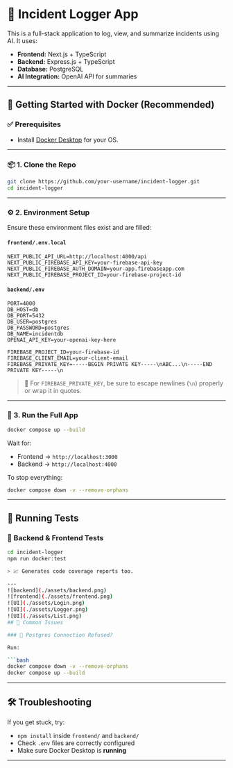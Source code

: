 # 🚀 Incident Logger App

This is a full-stack application to log, view, and summarize incidents using AI. It uses:

- **Frontend:** Next.js + TypeScript  
- **Backend:** Express.js + TypeScript  
- **Database:** PostgreSQL  
- **AI Integration:** OpenAI API for summaries  

---

## 🐳 Getting Started with Docker (Recommended)

### ✅ Prerequisites

- Install [Docker Desktop](https://www.docker.com/products/docker-desktop/) for your OS.

---

### 📦 1. Clone the Repo

```bash
git clone https://github.com/your-username/incident-logger.git
cd incident-logger
```

---

### ⚙️ 2. Environment Setup

Ensure these environment files exist and are filled:

#### `frontend/.env.local`

```env
NEXT_PUBLIC_API_URL=http://localhost:4000/api
NEXT_PUBLIC_FIREBASE_API_KEY=your-firebase-api-key
NEXT_PUBLIC_FIREBASE_AUTH_DOMAIN=your-app.firebaseapp.com
NEXT_PUBLIC_FIREBASE_PROJECT_ID=your-firebase-project-id

```

#### `backend/.env`

```env
PORT=4000
DB_HOST=db
DB_PORT=5432
DB_USER=postgres
DB_PASSWORD=postgres
DB_NAME=incidentdb
OPENAI_API_KEY=your-openai-key-here

FIREBASE_PROJECT_ID=your-firebase-id
FIREBASE_CLIENT_EMAIL=your-client-email
FIREBASE_PRIVATE_KEY=-----BEGIN PRIVATE KEY-----\nABC...\n-----END PRIVATE KEY-----\n
```

> 🔐 For `FIREBASE_PRIVATE_KEY`, be sure to escape newlines (`\n`) properly or wrap it in quotes.

---

### 🐋 3. Run the Full App

```bash
docker compose up --build
```

Wait for:

- Frontend → `http://localhost:3000`
- Backend → `http://localhost:4000`

To stop everything:

```bash
docker compose down -v --remove-orphans
```

---

## 🧪 Running Tests

### 📁 Backend & Frontend Tests

```bash
cd incident-logger
npm run docker:test

> 📈 Generates code coverage reports too.

---
![backend](./assets/backend.png)
![frontend](./assets/frontend.png)
![UI](./assets/Login.png)
![UI](./assets/Logger.png)
![UI](./assets/List.png)
## 💬 Common Issues

### 🐘 Postgres Connection Refused?

Run:

```bash
docker compose down -v --remove-orphans
docker compose up --build
```

---

## 🛠 Troubleshooting

If you get stuck, try:

- `npm install` inside `frontend/` and `backend/`
- Check `.env` files are correctly configured
- Make sure Docker Desktop is **running**

---
